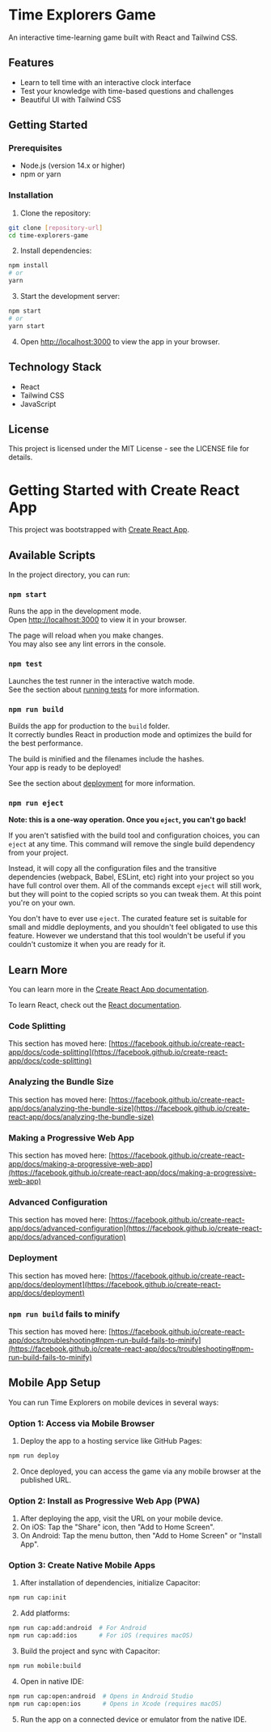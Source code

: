 # Time Explorers Game

An interactive time-learning game built with React and Tailwind CSS.

## Features

- Learn to tell time with an interactive clock interface
- Test your knowledge with time-based questions and challenges
- Beautiful UI with Tailwind CSS

## Getting Started

### Prerequisites

- Node.js (version 14.x or higher)
- npm or yarn

### Installation

1. Clone the repository:

```bash
git clone [repository-url]
cd time-explorers-game
```

2. Install dependencies:

```bash
npm install
# or
yarn
```

3. Start the development server:

```bash
npm start
# or
yarn start
```

4. Open [http://localhost:3000](http://localhost:3000) to view the app in your browser.

## Technology Stack

- React
- Tailwind CSS
- JavaScript

## License

This project is licensed under the MIT License - see the LICENSE file for details.

# Getting Started with Create React App

This project was bootstrapped with [Create React App](https://github.com/facebook/create-react-app).

## Available Scripts

In the project directory, you can run:

### `npm start`

Runs the app in the development mode.\
Open [http://localhost:3000](http://localhost:3000) to view it in your browser.

The page will reload when you make changes.\
You may also see any lint errors in the console.

### `npm test`

Launches the test runner in the interactive watch mode.\
See the section about [running tests](https://facebook.github.io/create-react-app/docs/running-tests) for more information.

### `npm run build`

Builds the app for production to the `build` folder.\
It correctly bundles React in production mode and optimizes the build for the best performance.

The build is minified and the filenames include the hashes.\
Your app is ready to be deployed!

See the section about [deployment](https://facebook.github.io/create-react-app/docs/deployment) for more information.

### `npm run eject`

**Note: this is a one-way operation. Once you `eject`, you can't go back!**

If you aren't satisfied with the build tool and configuration choices, you can `eject` at any time. This command will remove the single build dependency from your project.

Instead, it will copy all the configuration files and the transitive dependencies (webpack, Babel, ESLint, etc) right into your project so you have full control over them. All of the commands except `eject` will still work, but they will point to the copied scripts so you can tweak them. At this point you're on your own.

You don't have to ever use `eject`. The curated feature set is suitable for small and middle deployments, and you shouldn't feel obligated to use this feature. However we understand that this tool wouldn't be useful if you couldn't customize it when you are ready for it.

## Learn More

You can learn more in the [Create React App documentation](https://facebook.github.io/create-react-app/docs/getting-started).

To learn React, check out the [React documentation](https://reactjs.org/).

### Code Splitting

This section has moved here: [https://facebook.github.io/create-react-app/docs/code-splitting](https://facebook.github.io/create-react-app/docs/code-splitting)

### Analyzing the Bundle Size

This section has moved here: [https://facebook.github.io/create-react-app/docs/analyzing-the-bundle-size](https://facebook.github.io/create-react-app/docs/analyzing-the-bundle-size)

### Making a Progressive Web App

This section has moved here: [https://facebook.github.io/create-react-app/docs/making-a-progressive-web-app](https://facebook.github.io/create-react-app/docs/making-a-progressive-web-app)

### Advanced Configuration

This section has moved here: [https://facebook.github.io/create-react-app/docs/advanced-configuration](https://facebook.github.io/create-react-app/docs/advanced-configuration)

### Deployment

This section has moved here: [https://facebook.github.io/create-react-app/docs/deployment](https://facebook.github.io/create-react-app/docs/deployment)

### `npm run build` fails to minify

This section has moved here: [https://facebook.github.io/create-react-app/docs/troubleshooting#npm-run-build-fails-to-minify](https://facebook.github.io/create-react-app/docs/troubleshooting#npm-run-build-fails-to-minify)

## Mobile App Setup

You can run Time Explorers on mobile devices in several ways:

### Option 1: Access via Mobile Browser

1. Deploy the app to a hosting service like GitHub Pages:

```bash
npm run deploy
```

2. Once deployed, you can access the game via any mobile browser at the published URL.

### Option 2: Install as Progressive Web App (PWA)

1. After deploying the app, visit the URL on your mobile device.
2. On iOS: Tap the "Share" icon, then "Add to Home Screen".
3. On Android: Tap the menu button, then "Add to Home Screen" or "Install App".

### Option 3: Create Native Mobile Apps

1. After installation of dependencies, initialize Capacitor:

```bash
npm run cap:init
```

2. Add platforms:

```bash
npm run cap:add:android  # For Android
npm run cap:add:ios      # For iOS (requires macOS)
```

3. Build the project and sync with Capacitor:

```bash
npm run mobile:build
```

4. Open in native IDE:

```bash
npm run cap:open:android  # Opens in Android Studio
npm run cap:open:ios      # Opens in Xcode (requires macOS)
```

5. Run the app on a connected device or emulator from the native IDE.

